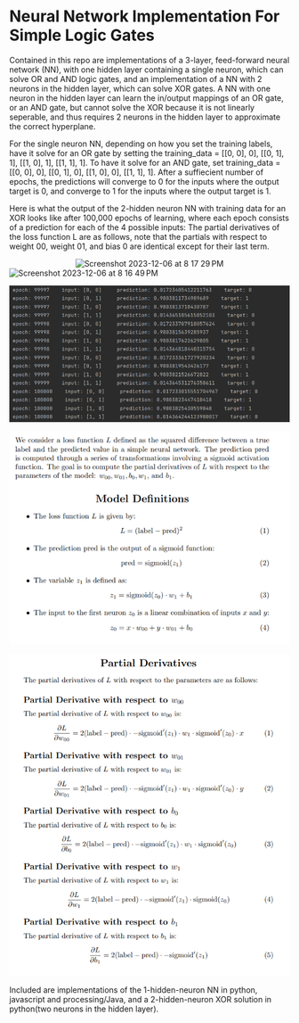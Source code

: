 # Neural Network Implementation For Simple Logic Gates

Contained in this repo are implementations of a 3-layer, feed-forward neural network (NN), with one hidden layer containing a single neuron, which can solve OR and AND logic gates, and an implementation of a NN with 2 neurons in the hidden layer, which can solve XOR gates. A NN with one neuron in the hidden layer can learn the in/output mappings of an OR gate, or an AND gate, but cannot solve the XOR because it is not linearly seperable, and thus requires 2 neurons in the hidden layer to approximate the correct hyperplane. 
  
  For the single neuron NN, depending on how you set the training labels, have it solve for an OR gate by setting the training_data  = [[0, 0], 0],  [[0, 1], 1], [[1, 0], 1], [[1, 1], 1]. To have it solve for an AND gate, set training_data = [[0, 0], 0],  [[0, 1], 0], [[1, 0], 0], [[1, 1], 1]. After a suffiecient number of epochs, the predictions will converge to 0 for the inputs where the output target is 0, and converge to 1 for the inputs where the output target is 1.

  Here is what the output of the 2-hidden neuron NN with training data for an XOR looks like after 100,000 epochs of learning, where each epoch consists of a prediction for each of the 4 possible inputs: 
  The partial derivatives of the loss function L are as follows, note that the partials with respect to weight 00, weight 01, and bias 0 are identical except for their last term. 
<center><img width="472" alt="Screenshot 2023-12-06 at 8 17 29 PM" src="https://github.com/ReidHoneycutt/Neural-Network-Implementation-For-Simple-Logic-Gates/assets/30945205/8fc26c9a-6585-46cb-969b-3413863259fb"></center>

<img width="343" alt="Screenshot 2023-12-06 at 8 16 49 PM" src="https://github.com/ReidHoneycutt/Neural-Network-Implementation-For-Simple-Logic-Gates/assets/30945205/40489862-4a46-42e4-ba47-40e61ab4c817">

![Alt text](XOR_NN_output.png)

![Alt text](model_definitions.png)

![Alt text](partial_derivatives.png)


  Included are implementations of the 1-hidden-neuron NN in python, javascript and processing/Java, and a 2-hidden-neuron XOR solution in python(two neurons in the hidden layer).

  
